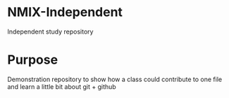 # NMIX-Independent
Independent study repository

# Purpose
Demonstration repository to show how a class could contribute to one file and learn a little bit about git + github
